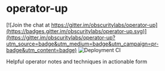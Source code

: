 # operator-up

[![Join the chat at https://gitter.im/obscuritylabs/operator-up](https://badges.gitter.im/obscuritylabs/operator-up.svg)](https://gitter.im/obscuritylabs/operator-up?utm_source=badge&utm_medium=badge&utm_campaign=pr-badge&utm_content=badge)
![Deployment CI](https://github.com/obscuritylabs/operator-up/workflows/ci/badge.svg?branch=master)

Helpful operator notes and techniques in actionable form
